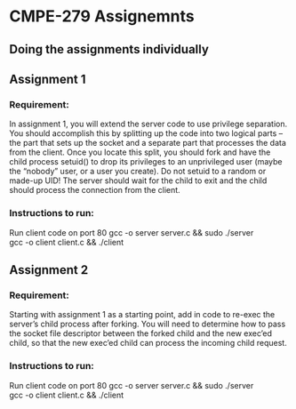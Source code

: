 # CMPE-279 Assignemnts

## Doing the assignments individually 

## Assignment 1

### Requirement:

In assignment 1, you will extend the server code to use privilege separation. You should accomplish this by splitting up the code into two logical parts – the part that sets up the socket and a separate part that processes the data from the client. Once you locate this split, you should fork and have the child process setuid() to drop its privileges to an unprivileged user (maybe the “nobody” user, or a user you create). Do not setuid to a random or made-up UID! The server should wait for the child to exit and the child should process the connection from the client.

### Instructions to run:
Run client code on port 80
gcc -o server server.c && sudo ./server  
gcc -o client client.c && ./client

## Assignment 2

### Requirement:

Starting with assignment 1 as a starting point, add in code to re-exec the server’s child process after forking. You will need to determine how to pass the socket file descriptor between the forked child and the new exec’ed child, so that the new exec’ed child can process the incoming child request.

### Instructions to run:
Run client code on port 80
gcc -o server server.c && sudo ./server  
gcc -o client client.c && ./client
